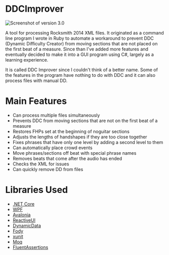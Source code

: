 # DDCImprover
![Screenshot of version 3.0](https://i.imgur.com/Rz6sHLp.png)

A tool for processing Rocksmith 2014 XML files.
It originated as a command line program I wrote in Ruby to automate a workaround to prevent DDC (Dynamic Difficulty Creator) from moving sections that are not placed on the first beat of a measure.
Since than I've added more features and eventually decided to make it into a GUI program using C#, largely as a learning experience.
 
It is called DDC Improver since I couldn't think of a better name.
Some of the features in the program have nothing to do with DDC and it can also process files with manual DD.
 
# Main Features

- Can process multiple files simultaneously
- Prevents DDC from moving sections that are not on the first beat of a measure
- Restores FHPs set at the beginning of noguitar sections
- Adjusts the lengths of handshapes if they are too close together
- Fixes phrases that have only one level by adding a second level to them
- Can automatically place crowd events
- Move phrases/sections off beat with special phrase names
- Removes beats that come after the audio has ended
- Checks the XML for issues
- Can quickly remove DD from files

# Libraries Used

- [.NET Core](https://github.com/dotnet/core)
- [WPF](https://github.com/dotnet/wpf)
- [Avalonia](https://github.com/AvaloniaUI/Avalonia)
- [ReactiveUI](https://github.com/reactiveui/ReactiveUI)
- [DynamicData](https://github.com/reactiveui/DynamicData)
- [Fody](https://github.com/Fody/Fody)
- [xunit](https://github.com/xunit/xunit)
- [Moq](https://github.com/moq/moq4)
- [FluentAssertions](https://github.com/fluentassertions/fluentassertions)
